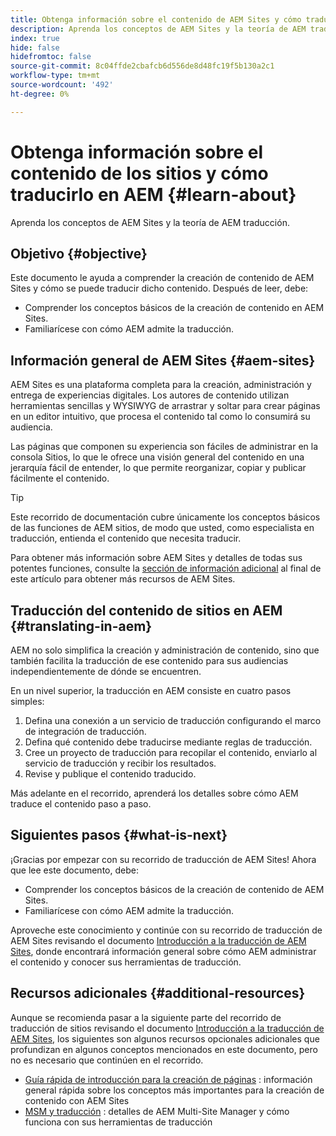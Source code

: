 ```yaml
---
title: Obtenga información sobre el contenido de AEM Sites y cómo traducirlo en AEM
description: Aprenda los conceptos de AEM Sites y la teoría de AEM traducción.
index: true
hide: false
hidefromtoc: false
source-git-commit: 8c04ffde2cbafcb6d556de8d48fc19f5b130a2c1
workflow-type: tm+mt
source-wordcount: '492'
ht-degree: 0%

---
```



# Obtenga información sobre el contenido de los sitios y cómo traducirlo en AEM {#learn-about}

Aprenda los conceptos de AEM Sites y la teoría de AEM traducción.

## Objetivo {#objective}

Este documento le ayuda a comprender la creación de contenido de AEM Sites y cómo se puede traducir dicho contenido. Después de leer, debe:

* Comprender los conceptos básicos de la creación de contenido en AEM Sites.
* Familiarícese con cómo AEM admite la traducción.

## Información general de AEM Sites {#aem-sites}

AEM Sites es una plataforma completa para la creación, administración y entrega de experiencias digitales. Los autores de contenido utilizan herramientas sencillas y WYSIWYG de arrastrar y soltar para crear páginas en un editor intuitivo, que procesa el contenido tal como lo consumirá su audiencia.

Las páginas que componen su experiencia son fáciles de administrar en la consola Sitios, lo que le ofrece una visión general del contenido en una jerarquía fácil de entender, lo que permite reorganizar, copiar y publicar fácilmente el contenido.

>[!TIP]
>
>Este recorrido de documentación cubre únicamente los conceptos básicos de las funciones de AEM sitios, de modo que usted, como especialista en traducción, entienda el contenido que necesita traducir.
>
>Para obtener más información sobre AEM Sites y detalles de todas sus potentes funciones, consulte la [sección de información adicional](#additional-information) al final de este artículo para obtener más recursos de AEM Sites.

## Traducción del contenido de sitios en AEM {#translating-in-aem}

AEM no solo simplifica la creación y administración de contenido, sino que también facilita la traducción de ese contenido para sus audiencias independientemente de dónde se encuentren.

En un nivel superior, la traducción en AEM consiste en cuatro pasos simples:

1. Defina una conexión a un servicio de traducción configurando el marco de integración de traducción.
1. Defina qué contenido debe traducirse mediante reglas de traducción.
1. Cree un proyecto de traducción para recopilar el contenido, enviarlo al servicio de traducción y recibir los resultados.
1. Revise y publique el contenido traducido.


Más adelante en el recorrido, aprenderá los detalles sobre cómo AEM traduce el contenido paso a paso.

## Siguientes pasos {#what-is-next}

¡Gracias por empezar con su recorrido de traducción de AEM Sites! Ahora que lee este documento, debe:

* Comprender los conceptos básicos de la creación de contenido de AEM Sites.
* Familiarícese con cómo AEM admite la traducción.

Aproveche este conocimiento y continúe con su recorrido de traducción de AEM Sites revisando el documento [Introducción a la traducción de AEM Sites](getting-started.md), donde encontrará información general sobre cómo AEM administrar el contenido y conocer sus herramientas de traducción.

## Recursos adicionales {#additional-resources}

Aunque se recomienda pasar a la siguiente parte del recorrido de traducción de sitios revisando el documento [Introducción a la traducción de AEM Sites,](getting-started.md) los siguientes son algunos recursos opcionales adicionales que profundizan en algunos conceptos mencionados en este documento, pero no es necesario que continúen en el recorrido.

* [Guía rápida de introducción para la creación de páginas](/help/sites-cloud/authoring/getting-started/quick-start.md) : información general rápida sobre los conceptos más importantes para la creación de contenido con AEM Sites
* [MSM y traducción](/help/sites-cloud/administering/msm-and-translation.md) : detalles de AEM Multi-Site Manager y cómo funciona con sus herramientas de traducción

